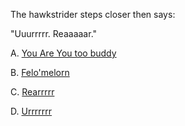 The hawkstrider steps closer then says:

"Uuurrrrr. Reaaaaar."

A. [You Are You too buddy](../../../rude/rude.md)

B. [Felo'melorn](../../../rude/rude.md)

C. [Rearrrrr](../../../error/error.md)

D. [Urrrrrrr](./tier4/tier4.md)